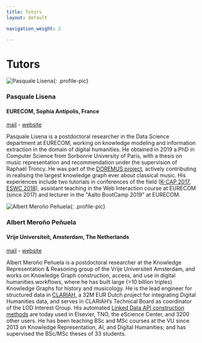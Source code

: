 ```yaml
---
title: Tutors
layout: default

navigation_weight: 2

---
```


# Tutors

<section markdown="1">

![Pasquale Lisena](https://pbs.twimg.com/profile_images/906946245637414913/AF_Uc6Tc_400x400.jpg){: .profile-pic}
### Pasquale Lisena
#### EURECOM, Sophia Antipolis, France
[mail](mailto:pasquale.lisena@eurecom.fr) - [website](http://pasqlisena.github.io/)

<p class="textblock" markdown="1">

Pasquale Lisena is a postdoctoral researcher in the Data Science department at EURECOM, working on knowledge modeling and information extraction in the domain of digital humanities. He obtained in 2019 a PhD in Computer Science from Sorbonne University of Paris, with a thesis on music representation and recommendation under the supervision of Raphaël Troncy. He was part of the [DOREMUS project](http://www.doremus.org), actively contributing in realising the largest knowledge graph ever about classical music. His experiences include two tutorials in conferences of the field ([K-CAP 2017](https://doremus-anr.github.io/kcap17_tutorial/), [ESWC 2018](https://doremus-anr.github.io/eswc18_tutorial/)), assistant teaching in the Web Interaction course at EURECOM (since 2017) and lecturer in the "Aalto BootCamp 2019" at EURECOM.
</p>

</section>

<section markdown="1">

![Albert Meroño Peñuela](https://www.albertmeronyo.org/wp-content/uploads/2017/01/L_10a.jpg){: .profile-pic}
### Albert Meroño Peñuela
#### Vrije Universiteit, Amsterdam, The Netherlands
[mail](mailto:albert.merono@vu.nl) - [website](https://www.albertmeronyo.org/)

<p class="textblock" markdown="1">

Albert Meroño Peñuela is a postdoctoral researcher at the Knowledge Representation & Reasoning group of the Vrije Universiteit Amsterdam, and works on Knowledge Graph construction, access, and use in digital humanities workflows, where he has built large (>10 billion triples) Knowledge Graphs for history and musicology. He is the lead engineer for structured data in [CLARIAH](https://clariah.nl/), a 32M EUR Dutch project for integrating Digital Humanities data, and serves in CLARIAH’s Technical Board as coordinator of the LOD Interest Group. His automated [Linked Data API construction methods](http://grlc.io) are today used in Elsevier, TNO, the eScience Center, and 3200 other users. He has been teaching BSc and MSc courses at the VU since 2013 on Knowledge Representation, AI, and Digital Humanities; and has supervised the BSc/MSc theses of 33 students.
</p>

</section>
